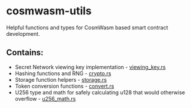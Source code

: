 # cosmwasm-utils
Helpful functions and types for CosmWasm based smart contract development.


## Contains:
 * Secret Network viewing key implementation - [viewing_key.rs](https://github.com/hackbg/cosmwasm-utils/blob/master/src/viewing_key.rs)
 * Hashing functions and RNG - [crypto.rs](https://github.com/hackbg/cosmwasm-utils/blob/master/src/crypto.rs)
 * Storage function helpers - [storage.rs](https://github.com/hackbg/cosmwasm-utils/blob/master/src/storage.rs)
 * Token conversion functions - [convert.rs](https://github.com/hackbg/cosmwasm-utils/blob/master/src/convert.rs)
 * U256 type and math for safely calculating u128 that would otherwise overflow - [u256_math.rs](https://github.com/hackbg/cosmwasm-utils/blob/master/src/u256_math.rs)
